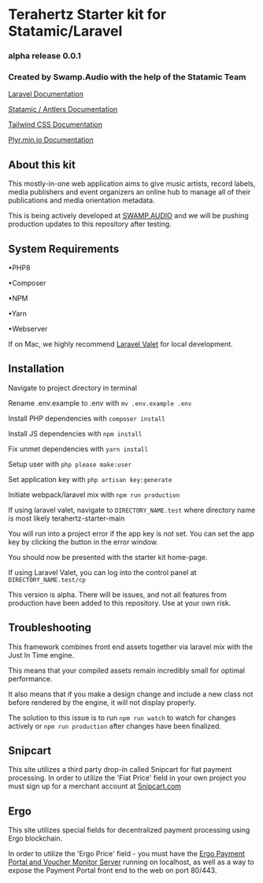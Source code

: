 # Terahertz Starter kit for Statamic/Laravel
### alpha release 0.0.1
### Created by Swamp.Audio with the help of the Statamic Team

[Laravel Documentation](https://laravel.com/docs/9.x)

[Statamic / Antlers Documentation](https://statamic.dev/antlers)

[Tailwind CSS Documentation](https://v2.tailwindcss.com/docs)

[Plyr.min.io Documentation](https://github.com/sampotts/plyr)

## About this kit

This mostly-in-one web application aims to give music artists, record labels, media publishers and event organizers an online hub to manage all of their publications and media orientation metadata.

This is being actively developed at [SWAMP.AUDIO](https://swamp.audio) and we will be pushing production updates to this repository after testing.

## System Requirements
•PHP8

•Composer

•NPM

•Yarn

•Webserver

If on Mac, we highly recommend [Laravel Valet](https://laravel.com/docs/9.x/valet) for local development.


## Installation

Navigate to project directory in terminal

Rename .env.example to .env with ```mv .env.example .env```

Install PHP dependencies with ```composer install```

Install JS dependencies with ```npm install```

Fix unmet dependencies with ```yarn install```

Setup user with ```php please make:user```

Set application key with ```php artisan key:generate```

Initiate webpack/laravel mix with ```npm run production```

If using laravel valet, navigate to ```DIRECTORY_NAME.test``` where directory name is most likely terahertz-starter-main

You will run into a project error if the app key is not set. You can set the app key by clicking the button in the error window.

You should now be presented with the starter kit home-page.

If using Laravel Valet, you can log into the control panel at ```DIRECTORY_NAME.test/cp```

This version is alpha. There will be issues, and not all features from production have been added to this repository. Use at your own risk.


## Troubleshooting

This framework combines front end assets together via laravel mix with the Just In Time engine.

This means that your compiled assets remain incredibly small for optimal performance.

It also means that if you make a design change and include a new class not before rendered by the engine, it will not display properly.

The solution to this issue is to run ```npm run watch``` to watch for changes actively or ```npm run production``` after changes have been finalized.


## Snipcart

This site utilizes a third party drop-in called Snipcart for fiat payment processing. In order to utilize the 'Fiat Price' field in your own project you must sign up for a merchant account at [Snipcart.com](https://snipcart.com)

## Ergo

This site utilizes special fields for decentralized payment processing using Ergo blockchain.

In order to utilize the 'Ergo Price' field - you must have the [Ergo Payment Portal and Voucher Monitor Server](https://github.com/ThierryM1212/ergo-pay) running on localhost, as well as a way to expose the Payment Portal front end to the web on port 80/443.
